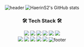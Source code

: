 <div align="center">
  
![header](https://capsule-render.vercel.app/api?type=Waving&color=9370DB&height=200&section=header&text=Jeon%20Haerin&fontSize=90&fontColor=F0F8FF)
![HaerinS2's GitHub stats](https://github-readme-stats.vercel.app/api?username=HaerinS2&show_icons=true&theme=radical)
### 🛠️ Tech Stack 🛠️
<img src="https://img.shields.io/badge/Java-4169E1?style=flat&logo=Java&logoColor=fff">  <img src="https://img.shields.io/badge/C-5F9EA0?style=flat&logo=C&logoColor=fff"/> <img src="https://img.shields.io/badge/Python-483D8B?style=flat&logo=Java&logoColor=fff"/> <img src="https://img.shields.io/badge/HTML-DC143C?style=flat&logo=HTML5&logoColor=fff"/> <img src="https://img.shields.io/badge/css-008B8B?style=flat&logo=css3&logoColor=fff"/> <img src="https://img.shields.io/badge/JavaScript-FFA500?style=flat&logo=JavaScript&logoColor=fff"> <br>
  <img src="https://img.shields.io/badge/Spring-3CB371?style=flat&logo=Spring&logoColor=fff"> <img src="https://img.shields.io/badge/MySQL-483D8B?style=flat&logo=MySQL&logoColor=fff"> <img src="https://img.shields.io/badge/MariaDB-191970?style=flat&logo=MariaDB&logoColor=fff"> <img src="https://img.shields.io/badge/Photoshop-7B68EE?style=flat&logo=Adobe Photoshop&logoColor=fff"> <img src="https://img.shields.io/badge/Premiere Pro-B0C4DE?style=flat&logo=Adobe Photoshop&logoColor=fff">
![footer](https://capsule-render.vercel.app/api?section=footer&type=Waving&color=9370DB)

</div>
